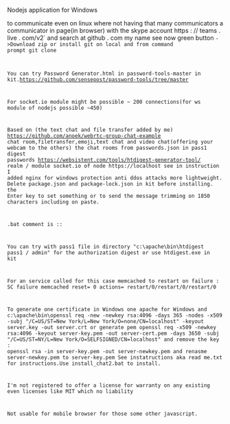 Nodejs application for Windows

to communicate even on linux where not having that many communicators a communicator in page(in browser) with the skype account https : // teams . live . com/v2` and search at github . com my name see now green button <Code>->Download zip or install git on local and from command prompt git clone 

You can try Password Generator.html in password-tools-master in kit.https://github.com/sensepost/password-tools/tree/master

For socket.io module might be possible ~ 200 connections(for ws module of nodejs possible ~450)

Based on (the text chat and file transfer added by me) https://github.com/anoek/webrtc-group-chat-example chat room,filetransfer,emoji,text chat and video chat(offering your webcam to the others) the chat rooms from passwords.json in pass1 digest passwords https://websistent.com/tools/htdigest-generator-tool/ realm / module socket.io of node https://localhost see in instruction
I added nginx for windows protection anti ddos attacks more lightweight.
Delete package.json and package-lock.json in kit before installing.
the Enter key to set something or to send the message trimming on 1850 characters including on paste.

.bat comment is  ::

You can try with pass1 file in directory "c:\apache\bin\htdigest pass1 / admin" for the authorization digest or use htdigest.exe in kit

For an service called for this case memcached to restart on failure : SC failure memcached reset= 0 actions= restart/0/restart/0/restart/0

To generate one certificate in Windows one apache for Windows and c:\apache\bin\openssl req -new -newkey rsa:4096 -days 365 -nodes -x509 -subj "/C=US/ST=New York/L=New York/O=none/CN=localhost" -keyout server.key -out server.crt
or generate pem openssl req -x509 -newkey rsa:4096 -keyout server-key.pem -out server-cert.pem -days 3650 -subj "/C=US/ST=NY/L=New York/O=SELFSIGNED/CN=localhost" and remove the key : openssl rsa -in server-key.pem -out server-newkey.pem and renasme server-newkey.pem to server-key.pem
See instatructions aka read me.txt for instructions.Use install_chat2.bat to install.

I'm not registered to offer a license for warranty on any existing even licenses like MIT which no liability

Not usable for mobile browser  for those some other javascript.
